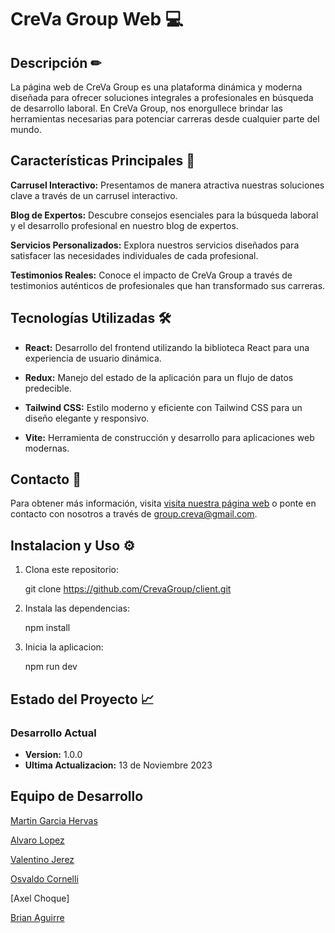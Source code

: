 # CreVa Group Web 💻

## Descripción ✏
La página web de CreVa Group es una plataforma dinámica y moderna diseñada para ofrecer soluciones integrales a profesionales en búsqueda de desarrollo laboral. En CreVa Group, nos enorgullece brindar las herramientas necesarias para potenciar carreras desde cualquier parte del mundo.

## Características Principales 🚀
**Carrusel Interactivo:** Presentamos de manera atractiva nuestras soluciones clave a través de un carrusel interactivo.

**Blog de Expertos:** Descubre consejos esenciales para la búsqueda laboral y el desarrollo profesional en nuestro blog de expertos.

**Servicios Personalizados:** 
  Explora nuestros servicios diseñados para satisfacer las necesidades individuales de cada profesional.

**Testimonios Reales:** 
  Conoce el impacto de CreVa Group a través de testimonios auténticos de profesionales que han transformado sus carreras.

## Tecnologías Utilizadas 🛠

- **React:** Desarrollo del frontend utilizando la biblioteca React para una experiencia de usuario dinámica.

- **Redux:** Manejo del estado de la aplicación para un flujo de datos predecible.

- **Tailwind CSS:** Estilo moderno y eficiente con Tailwind CSS para un diseño elegante y responsivo.

- **Vite:** Herramienta de construcción y desarrollo para aplicaciones web modernas.

## Contacto 📍
  Para obtener más información, visita [visita nuestra página web](https://creva.vercel.app/) o ponte en contacto con nosotros a través de group.creva@gmail.com.

## Instalacion y Uso ⚙

  1. Clona este repositorio:

     git clone https://github.com/CrevaGroup/client.git
  
  3. Instala las dependencias:
     
     npm install
  
  5. Inicia la aplicacion:
     
     npm run dev
     
## Estado del Proyecto 📈

### Desarrollo Actual
- **Version:** 1.0.0
- **Ultima Actualizacion:** 13 de Noviembre 2023

## Equipo de Desarrollo 

[Martin Garcia Hervas](https://github.com/MartinGarciaHervas)

[Alvaro Lopez](https://github.com/lopezalvaro16)

[Valentino Jerez](https://github.com/ValentinoJerez)

[Osvaldo Cornelli]()

[Axel Choque]

[Brian Aguirre]() 
